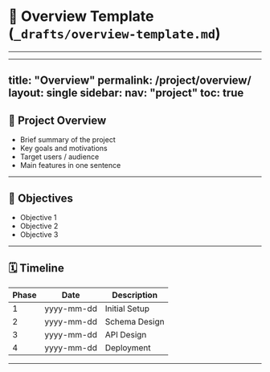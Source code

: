 # 📄 Overview Template (`_drafts/overview-template.md`)
---
---
title: "Overview"
permalink: /project/overview/
layout: single
sidebar:
  nav: "project"
toc: true
---

## 📌 Project Overview

- Brief summary of the project
- Key goals and motivations
- Target users / audience
- Main features in one sentence

---

## 🎯 Objectives

- Objective 1
- Objective 2
- Objective 3

---

## 🗓️ Timeline

| Phase | Date       | Description            |
|-------|------------|------------------------|
| 1     | yyyy-mm-dd | Initial Setup          |
| 2     | yyyy-mm-dd | Schema Design          |
| 3     | yyyy-mm-dd | API Design             |
| 4     | yyyy-mm-dd | Deployment             |

---

<!-- 📄 overview-template.md
🧭 역할:
프로젝트 전체에 대한 소개 페이지야.
프로젝트의 목적, 배경, 주요 기능, 기술 스택 등을 간단하게 요약해서 보여줘.

✅ 예시 내용:
프로젝트 개요 (왜 만들었는지)
핵심 기능 요약
타깃 사용자
결과물 링크 (있다면) -->